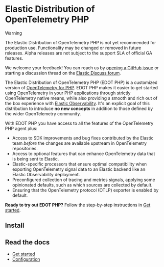 # Elastic Distribution of OpenTelemetry PHP

> [!WARNING]
> The Elastic Distribution of OpenTelemetry PHP is not yet recommended for production use. Functionality may be changed or removed in future releases. Alpha releases are not subject to the support SLA of official GA features.
>
> We welcome your feedback! You can reach us by [opening a GitHub issue](https://github.com/elastic/elastic-otel-php/issues) or starting a discussion thread on the [Elastic Discuss forum](https://discuss.elastic.co/tags/c/observability/apm/58/php).

<!--
Is the PHP distro built on top of the OTel PHP agent (https://opentelemetry.io/docs/zero-code/php/)?
Or the OTel PHP SDK (https://opentelemetry.io/docs/languages/php/)?
Both or neither?
-->
The Elastic Distribution of OpenTelemetry PHP (EDOT PHP) is a customized version of [OpenTelemetry for PHP](https://opentelemetry.io/docs/languages/php).
EDOT PHP makes it easier to get started using OpenTelemetry in your PHP applications through strictly OpenTelemetry native means, while also providing a smooth and rich out of the box experience with [Elastic Observability](https://www.elastic.co/observability). It's an explicit goal of this distribution to introduce **no new concepts** in addition to those defined by the wider OpenTelemetry community.

With EDOT PHP you have access to all the features of the OpenTelemetry PHP agent plus:

<!--
These are some examples from other distro docs.
Feel free to delete or edit these items or add new items to this list.
-->
* Access to SDK improvements and bug fixes contributed by the Elastic team _before_ the changes are available upstream in OpenTelemetry repositories.
* Access to optional features that can enhance OpenTelemetry data that is being sent to Elastic.
* Elastic-specific processors that ensure optimal compatibility when exporting OpenTelemetry signal data to an Elastic backend like an Elastic Observability deployment.
* Preconfigured collection of tracing and metrics signals, applying some opinionated defaults, such as which sources are collected by default.
* Ensuring that the OpenTelemetry protocol (OTLP) exporter is enabled by default.

**Ready to try out EDOT PHP?** Follow the step-by-step instructions in [Get started](./docs/get-started.md).

## Install

<!-- How do you install it? -->

## Read the docs

* [Get started](./docs/get-started.md)
* [Configuration](./docs/configure.md)

